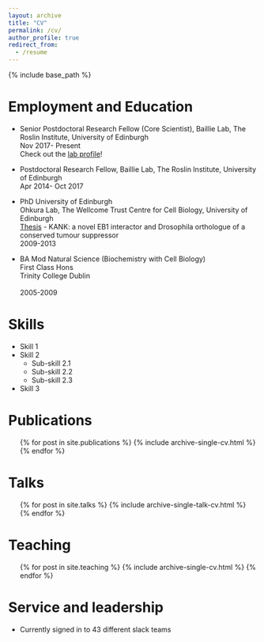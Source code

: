 ```yaml
---
layout: archive
title: "CV"
permalink: /cv/
author_profile: true
redirect_from:
  - /resume
---
```


{% include base_path %}

Employment and Education
======

* Senior Postdoctoral Research Fellow (Core Scientist), 
  Baillie Lab, The Roslin Institute, University of Edinburgh  
  Nov 2017- Present  
  Check out the [lab profile](https://baillielab.net/people/)!

* Postdoctoral Research Fellow,
  Baillie Lab, The Roslin Institute, University of Edinburgh  
  Apr 2014- Oct 2017

* PhD University of Edinburgh  
  Ohkura Lab, The Wellcome Trust Centre for Cell Biology, University of Edinburgh  
  [Thesis](https://era.ed.ac.uk/handle/1842/8989?show=full) - KANK: a novel EB1 interactor and Drosophila orthologue of a conserved tumour suppressor   
  2009-2013

* BA Mod Natural Science (Biochemistry with Cell Biology)  
  First Class Hons  
  Trinity College Dublin </br>          
  2005-2009

  
Skills
======
* Skill 1
* Skill 2
  * Sub-skill 2.1
  * Sub-skill 2.2
  * Sub-skill 2.3
* Skill 3

Publications
======
  <ul>{% for post in site.publications %}
    {% include archive-single-cv.html %}
  {% endfor %}</ul>
  
Talks
======
  <ul>{% for post in site.talks %}
    {% include archive-single-talk-cv.html %}
  {% endfor %}</ul>
  
Teaching
======
  <ul>{% for post in site.teaching %}
    {% include archive-single-cv.html %}
  {% endfor %}</ul>
  
Service and leadership
======
* Currently signed in to 43 different slack teams
